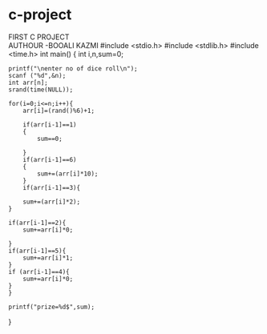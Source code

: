 # c-project
FIRST C PROJECT
<br>
AUTHOUR -BOOALI KAZMI
#include <stdio.h>
#include <stdlib.h>
#include <time.h>
int main()
{
	int i,n,sum=0;
	
	printf("\nenter no of dice roll\n");
	scanf ("%d",&n);
	int arr[n];
	srand(time(NULL));
	
	for(i=0;i<=n;i++){
		arr[i]=(rand()%6)+1;
		
		if(arr[i-1]==1)
		{
			sum==0;
			
		}
		if(arr[i-1]==6)
		{
			sum+=(arr[i]*10);
		}
		if(arr[i-1]==3){
			
		sum+=(arr[i]*2);
	}
	
	if(arr[i-1]==2){
		sum+=arr[i]*0;
		
	}
	if(arr[i-1]==5){
		sum+=arr[i]*1;
	}
	if (arr[i-1]==4){
		sum+=arr[i]*0;
	}
	}
	
	printf("prize=%d$",sum);
	
	
	
	
	
	
}


